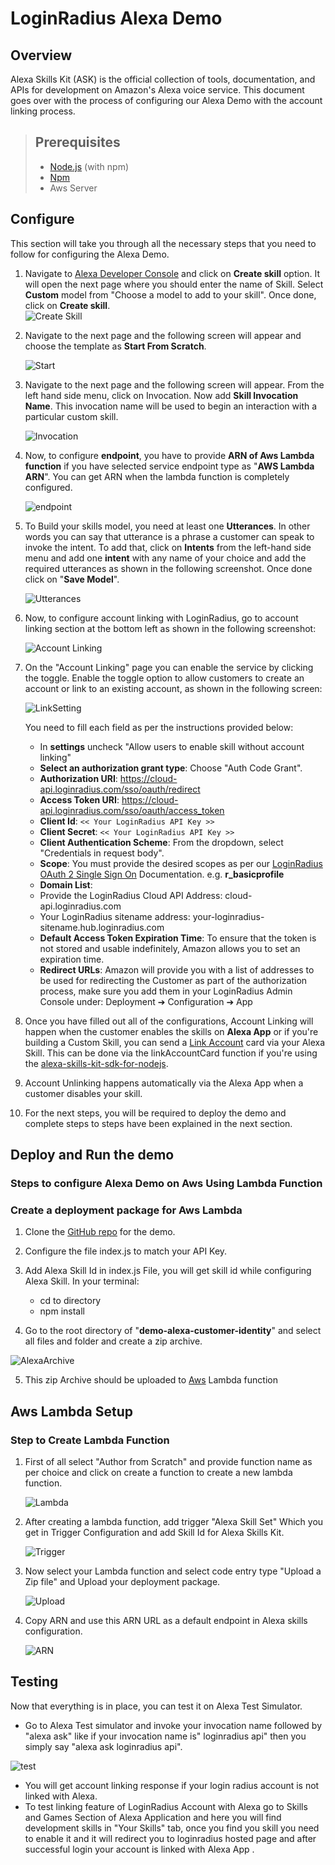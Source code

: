 # LoginRadius Alexa Demo

## Overview

Alexa Skills Kit (ASK) is the official collection of tools, documentation, and APIs for development on Amazon's Alexa voice service. This document goes over with the process of configuring our Alexa Demo with the account linking process.

>## Prerequisites
>- [Node.js](https://nodejs.org/) (with npm)
>- [Npm](https://www.npmjs.com/)
>- Aws Server

## Configure

This section will take you through all the necessary steps that you need to follow for configuring the Alexa Demo.

1. Navigate to [Alexa Developer Console](https://developer.amazon.com/alexa/console/ask) and click on **Create skill** option. It will open the next page where you should enter the name of Skill. Select   **Custom** model from "Choose a model to add to your skill". Once done, click on **Create skill**.  
   ![Create Skill](https://apidocs.lrcontent.com/images/image8_186635f0f71bae2b642.96623224.png  "Create Skill")

2. Navigate to the next page and the following screen will appear and  choose the template as **Start From Scratch**.

   ![Start](https://apidocs.lrcontent.com/images/image6_81095f0f71f7245030.46296556.png "Start")

3. Navigate to the next page and the following screen will appear. From the left hand side menu, click on Invocation. Now add **Skill Invocation Name**. This invocation name will be used to begin an interaction with a particular custom skill.

   ![Invocation](https://apidocs.lrcontent.com/images/image11_21065f0f73db9c2874.23445844.png  "Invocation")

4. Now, to configure **endpoint**, you have to provide **ARN of Aws Lambda function** if you have selected service endpoint type as "**AWS Lambda ARN**". You can get ARN when the lambda function is completely configured.

   ![endpoint](https://apidocs.lrcontent.com/images/image4_4505f0f74405f14f3.83529475.png "endpoint")

5. To Build your skills model, you need at least one **Utterances**. In other words you can say that utterance is a phrase a customer can speak to invoke the intent. To add that, click on **Intents** from the left-hand side menu and add one **intent** with any name of your choice and add the required utterances as shown in the following screenshot. Once done click on "**Save Model**".

   ![Utterances](https://apidocs.lrcontent.com/images/image12_299875f0f745862da86.90540166.png "Utterances")

6. Now, to configure account linking with LoginRadius, go to account linking section at the bottom left as shown in the following screenshot:

   ![Account Linking](https://apidocs.lrcontent.com/images/image10_313655f0f74c39ac992.46898702.png "Account Linking")

7. On the "Account Linking" page you can enable the service by clicking the toggle. Enable the toggle option to allow customers to create an account or link to an existing account, as shown in the following screen:


   ![LinkSetting](https://apidocs.lrcontent.com/images/image5_304385f0f7538658772.91493901.png "LinkSetting")

   You need to fill each field as per the instructions provided below:
   - In **settings** uncheck "Allow users to enable skill without account linking"
   - **Select an authorization grant type**: Choose "Auth Code Grant".
   - **Authorization URI**: https://cloud-api.loginradius.com/sso/oauth/redirect
   - **Access Token URI**: https://cloud-api.loginradius.com/sso/oauth/access_token
   - **Client Id**: `<< Your LoginRadius API Key >>`
   - **Client Secret**: `<< Your LoginRadius API Key >>`
   - **Client Authentication Scheme**: From the dropdown, select "Credentials in request body".
   - **Scope**: You must provide the desired scopes as per our [LoginRadius OAuth 2 Single Sign On](https://www.loginradius.com/docs/api/v2/single-sign-on/oauth2-single-sign-on) Documentation. e.g. **r_basicprofile**
   - **Domain List**:
   - Provide the LoginRadius Cloud API Address: cloud-api.loginradius.com
   - Your LoginRadius sitename address: your-loginradius-sitename.hub.loginradius.com
   - **Default Access Token Expiration Time**: To ensure that the token is not stored and usable indefinitely, Amazon allows you to set an expiration time.
   - **Redirect URLs**: Amazon will provide you with a list of addresses to be used for redirecting the Customer as part of the authorization process, make sure you add them in your LoginRadius Admin Console under: Deployment ➔ Configuration ➔ App

8. Once you have filled out all of the configurations, Account Linking will happen when the customer enables the skills on **Alexa App** or if you're building a Custom Skill, you can send a [Link Account](https://developer.amazon.com/docs/account-linking/account-linking-for-custom-skills.html) card via your Alexa Skill. This can be done via the linkAccountCard function if you're using the [alexa-skills-kit-sdk-for-nodejs](https://github.com/alexa/alexa-skills-kit-sdk-for-nodejs).

9. Account Unlinking happens automatically via the Alexa App when a customer disables your skill.

10. For the next steps, you will be required to deploy the demo and complete steps to steps have been explained in the next section.


## Deploy and Run the demo

### Steps to configure Alexa Demo on Aws Using Lambda  Function

### Create a deployment package for Aws Lambda



1. Clone the [GitHub repo](https://github.com/LoginRadius/demo/tree/v2-alexa-demo) for the demo. 
2. Configure the file index.js to match your API Key.
3. Add Alexa Skill Id in index.js File, you will get skill id while configuring Alexa Skill.
In your terminal:
     - cd to directory
     - npm install

4. Go to the root directory of  "**demo-alexa-customer-identity**" and select all files and folder and create a zip archive.

  ![AlexaArchive](https://apidocs.lrcontent.com/images/AlexaArchive_228425d8bd7d875d1c8.55788494.png "AlexaArchive")

5. This zip Archive should be uploaded to [Aws](https://s3.console.aws.amazon.com/) Lambda function

## Aws Lambda Setup 


### Step to Create Lambda Function

1. First of all select  "Author from Scratch" and provide function name as per choice and click on create a function to create a new lambda function.

   ![Lambda](https://apidocs.lrcontent.com/images/image1_182285f0f764be16712.96381612.png "Lambda")

2. After creating a lambda function, add trigger "Alexa Skill Set" Which you get in Trigger Configuration and add Skill Id for Alexa Skills Kit.

   ![Trigger](https://apidocs.lrcontent.com/images/image2_58345f0f76e7319de4.67812455.png "Trigger")

3. Now select your Lambda function and select code entry type "Upload a Zip file" and Upload your deployment package.

   ![Upload](https://apidocs.lrcontent.com/images/Upload_196345d8bd8b62b72f8.26077898.png "Upload")

4. Copy ARN and use this ARN URL as a default endpoint in Alexa skills configuration.

   ![ARN](https://apidocs.lrcontent.com/images/ARN_121825d8bd90434a455.09457776.png "ARN")


## Testing

Now that everything is in place, you can test it on Alexa Test Simulator. 
- Go to Alexa Test simulator and invoke your invocation name followed by "alexa ask" like if your invocation name is" loginradius api" then you simply say "alexa ask loginradius api".

![test](https://apidocs.lrcontent.com/images/Test_177625d8bd942218c07.97689998.png "test")

- You will get account linking response if your login radius account is not linked with Alexa.
- To test linking feature of LoginRadius Account with Alexa go to Skills and Games Section of Alexa Application  and here you will find development  skills in "Your Skills" tab, once you find you skill you need to enable it and it will redirect you to loginradius hosted page and after successful login your account is linked with Alexa App .


